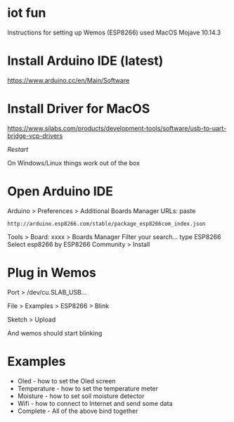 # iot fun

Instructions for setting up Wemos (ESP8266) used MacOS Mojave 10.14.3

# Install Arduino IDE (latest)
https://www.arduino.cc/en/Main/Software

# Install Driver for MacOS
https://www.silabs.com/products/development-tools/software/usb-to-uart-bridge-vcp-drivers

*Restart*

On Windows/Linux things work out of the box

# Open Arduino IDE

Arduino > Preferences > Additional Boards Manager URLs:
paste
```
http://arduino.esp8266.com/stable/package_esp8266com_index.json
```

Tools > Board: xxxx > Boards Manager
Filter your search... type ESP8266
Select esp8266 by ESP8266 Community > Install

# Plug in Wemos

Port > /dev/cu.SLAB_USB...

File > Examples > ESP8266 > Blink

Sketch > Upload

And wemos should start blinking

# Examples

- Oled - how to set the Oled screen
- Temperature - how to set the temperature meter
- Moisture - how to set soil moisture detector
- Wifi - how to connect to Internet and send some data
- Complete - All of the above bind together
